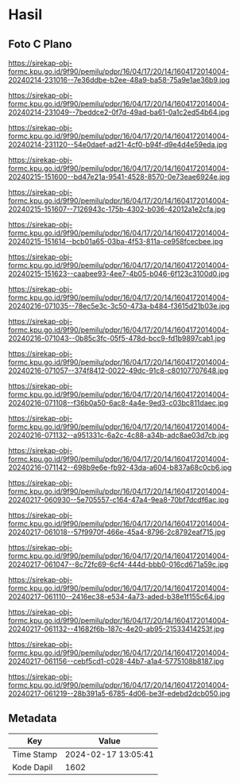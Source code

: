 # Hasil

## Foto C Plano

https://sirekap-obj-formc.kpu.go.id/9f90/pemilu/pdpr/16/04/17/20/14/1604172014004-20240214-231016--7e36ddbe-b2ee-48a9-ba58-75a9e1ae36b9.jpg

https://sirekap-obj-formc.kpu.go.id/9f90/pemilu/pdpr/16/04/17/20/14/1604172014004-20240214-231049--7beddce2-0f7d-49ad-ba61-0a1c2ed54b64.jpg

https://sirekap-obj-formc.kpu.go.id/9f90/pemilu/pdpr/16/04/17/20/14/1604172014004-20240214-231120--54e0daef-ad21-4cf0-b94f-d9e4d4e59eda.jpg

https://sirekap-obj-formc.kpu.go.id/9f90/pemilu/pdpr/16/04/17/20/14/1604172014004-20240215-151600--bd47e21a-9541-4528-8570-0e73eae6924e.jpg

https://sirekap-obj-formc.kpu.go.id/9f90/pemilu/pdpr/16/04/17/20/14/1604172014004-20240215-151607--7126943c-175b-4302-b036-42012a1e2cfa.jpg

https://sirekap-obj-formc.kpu.go.id/9f90/pemilu/pdpr/16/04/17/20/14/1604172014004-20240215-151614--bcb01a65-03ba-4f53-811a-ce958fcecbee.jpg

https://sirekap-obj-formc.kpu.go.id/9f90/pemilu/pdpr/16/04/17/20/14/1604172014004-20240215-151623--caabee93-4ee7-4b05-b046-6f123c3100d0.jpg

https://sirekap-obj-formc.kpu.go.id/9f90/pemilu/pdpr/16/04/17/20/14/1604172014004-20240216-071035--78ec5e3c-3c50-473a-b484-f3615d21b03e.jpg

https://sirekap-obj-formc.kpu.go.id/9f90/pemilu/pdpr/16/04/17/20/14/1604172014004-20240216-071043--0b85c3fc-05f5-478d-bcc9-fd1b9897cab1.jpg

https://sirekap-obj-formc.kpu.go.id/9f90/pemilu/pdpr/16/04/17/20/14/1604172014004-20240216-071057--374f8412-0022-49dc-91c8-c80107707648.jpg

https://sirekap-obj-formc.kpu.go.id/9f90/pemilu/pdpr/16/04/17/20/14/1604172014004-20240216-071108--f36b0a50-6ac8-4a4e-9ed3-c03bc811daec.jpg

https://sirekap-obj-formc.kpu.go.id/9f90/pemilu/pdpr/16/04/17/20/14/1604172014004-20240216-071132--a951331c-6a2c-4c88-a34b-adc8ae03d7cb.jpg

https://sirekap-obj-formc.kpu.go.id/9f90/pemilu/pdpr/16/04/17/20/14/1604172014004-20240216-071142--698b9e6e-fb92-43da-a604-b837a68c0cb6.jpg

https://sirekap-obj-formc.kpu.go.id/9f90/pemilu/pdpr/16/04/17/20/14/1604172014004-20240217-060930--5e705557-c164-47a4-9ea8-70bf7dcdf6ac.jpg

https://sirekap-obj-formc.kpu.go.id/9f90/pemilu/pdpr/16/04/17/20/14/1604172014004-20240217-061018--57f9970f-466e-45a4-8796-2c8792eaf715.jpg

https://sirekap-obj-formc.kpu.go.id/9f90/pemilu/pdpr/16/04/17/20/14/1604172014004-20240217-061047--8c72fc69-6cf4-444d-bbb0-016cd671a59c.jpg

https://sirekap-obj-formc.kpu.go.id/9f90/pemilu/pdpr/16/04/17/20/14/1604172014004-20240217-061110--2416ec38-e534-4a73-aded-b38e1f155c64.jpg

https://sirekap-obj-formc.kpu.go.id/9f90/pemilu/pdpr/16/04/17/20/14/1604172014004-20240217-061132--41682f6b-187c-4e20-ab95-21533414253f.jpg

https://sirekap-obj-formc.kpu.go.id/9f90/pemilu/pdpr/16/04/17/20/14/1604172014004-20240217-061156--cebf5cd1-c028-44b7-a1a4-5775108b8187.jpg

https://sirekap-obj-formc.kpu.go.id/9f90/pemilu/pdpr/16/04/17/20/14/1604172014004-20240217-061219--28b391a5-6785-4d06-be3f-edebd2dcb050.jpg


## Metadata

| Key        | Value               |
| ---------- | ------------------- |
| Time Stamp | 2024-02-17 13:05:41 |
| Kode Dapil | 1602                |



